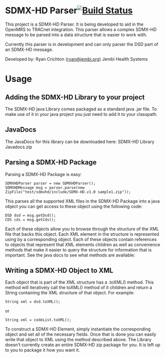 SDMX-HD Parser[![Build Status](https://secure.travis-ci.org/jembi/sdmx-hd-lib.png)](http://travis-ci.org/jembi/sdmx-hd-lib)
==============

This project is a SDMX-HD Parser. It is being developed to aid in the OpenMRS to TRACnet integration. This parser allows a complex SDMX-HD message to be parsed into a data structure that is easier to work with.

Currently this parser is in development and can only parser the DSD part of an SDMX-HD message.

Developed by: Ryan Crichton (ryan@jembi.org)
Jembi Health Systems

Usage
=====
Adding the SDMX-HD Library to your project
------------------------------------------
The SDMX-HD java Library comes packaged as a standard java .jar file. To make use of it in your java project you just need to add it to your classpath.

JavaDocs
--------
The JavaDocs for this library can be downloaded here: SDMX-HD Library Javadocs.zip

Parsing a SDMX-HD Package
-------------------------
Parsing a SDMX-HD Package is easy:

	SDMXHDParser parser = new SDMXHDParser();
	SDMXHDMessage msg = parser.parse(new ZipFile("test/sdmxhd/include/SDMX-HD.v1.0 sample1.zip"));

This parses all the supported XML files in the SDMX-HD Package into a java object you can get access to these object using the following code:

	DSD dsd = msg.getDsd();
	CDS cds = msg.getCds();

Each of these objects allow you to browse through the structure of the XML file that backs this object. Each XML element in the structure is represented using by a corresponding object. Each of these objects contain references to objects that represent that XML elements children as well as convenience methods that make it easier to query the structure for information that is important.
See the java docs to see what methods are available:

Writing a SDMX-HD Object to XML
-------------------------------
Each object that is part of the XML structure has a .toXML() method. This method will iteratively call the toXML() method of it children and return a String containing the XML structure of that object. For example:

	String xml = dsd.toXML();

or

	String xml = codeList.toXML();

To construct a SDMX-HD Element, simply instantiate the corresponding object and set all of the necessary fields. Once that is done you can easily write that object to XML using the method described above. The Library doesn't currently create an entire SDMX-HD zip package for you. It is left up to you to package it how you want it.
